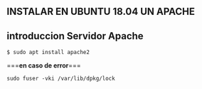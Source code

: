 ## INSTALAR EN UBUNTU 18.04 UN APACHE

## introduccion Servidor Apache


```$ sudo apt install apache2```

===**en caso de error**===

```sudo fuser -vki /var/lib/dpkg/lock```
